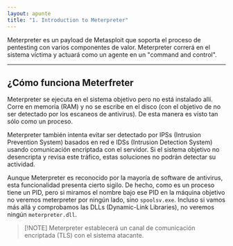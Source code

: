 ```yaml
---
layout: apunte
title: "1. Introduction to Meterpreter"
---
```


Meterpreter es un payload de Metasploit que soporta el proceso de pentesting con varios componentes de valor. Meterpreter correrá en el sistema víctima y actuará como un agente en un "command and control".

-------------------
<h2>¿Cómo funciona Meterfreter</h2>
Meterpreter se ejecuta en el sistema objetivo pero no está instalado allí. Corre en memoria (RAM) y no se escribe en el disco (con el objetivo de no ser detectado por los escaneos de antivirus). De esta manera es visto tan sólo como un proceso.

Meterpreter también intenta evitar ser detectado por IPSs (Intrusion Prevention System) basados en red e IDSs (Intrusion Detection System) usando comunicación encriptada con el servidor. Si el sistema objetivo no desencripta y revisa este tráfico, estas soluciones no podrán detectar su actividad.

Aunque Meterpreter es reconocido por la mayoría de software de antivirus, esta funcionalidad presenta cierto sigilo. De hecho, como es un proceso tiene un PID, pero si miramos el nombre bajo ese PID en la máquina objetivo no veremos meterpreter por ningún lado, sino `spoolsv.exe`. Incluso si vamos más allá y comprobamos las DLLs (Dynamic-Link Libraries), no veremos ningún `meterpreter.dll`.

>[!NOTE] Meterpreter establecerá un canal de comunicación encriptada (TLS) con el sistema atacante.

